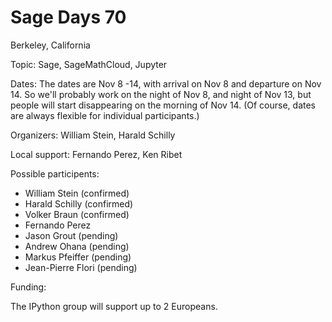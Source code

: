 # Sage Days 70 

Berkeley, California

Topic: Sage, SageMathCloud, Jupyter

Dates: The dates are Nov 8 -14, with arrival on Nov 8 and departure on Nov 14.  So we'll probably work on the night of Nov 8, and night of Nov 13, but people will start disappearing on the morning of Nov 14.  (Of course, dates are always flexible for individual participants.)

Organizers: William Stein, Harald Schilly

Local support: Fernando Perez, Ken Ribet

Possible participents:

 * William Stein (confirmed)
 * Harald Schilly (confirmed)
 * Volker Braun (confirmed)
 * Fernando Perez
 * Jason Grout (pending)
 * Andrew Ohana (pending)
 * Markus Pfeiffer (pending)
 * Jean-Pierre Flori (pending)

Funding:

The IPython group will support up to 2 Europeans. 
